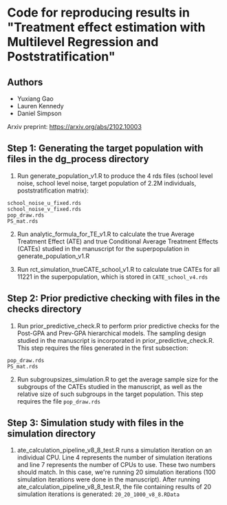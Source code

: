 # Code for reproducing results in "Treatment effect estimation with Multilevel Regression and Poststratification"

## Authors

- Yuxiang Gao
- Lauren Kennedy
- Daniel Simpson

Arxiv preprint: https://arxiv.org/abs/2102.10003

## Step 1: Generating the target population with files in the dg_process directory

1. Run generate_population_v1.R to produce the 4 rds files (school level noise, school level noise, target population of 2.2M individuals, poststratification matrix):

```
school_noise_u_fixed.rds
school_noise_v_fixed.rds
pop_draw.rds
PS_mat.rds
```

2. Run analytic_formula_for_TE_v1.R to calculate the true Average Treatment Effect (ATE) and true Conditional Average Treatment Effects (CATEs) studied in the manuscript for the superpopulation in generate_population_v1.R

3. Run rct_simulation_trueCATE_school_v1.R to calculate true CATEs for all 11221 in the superpopulation, which is stored in ```CATE_school_v4.rds```

## Step 2: Prior predictive checking with files in the checks directory

1. Run prior_predictive_check.R to perform prior predictive checks for the Post-GPA and Prev-GPA hierarchical models. The sampling design studied in the manuscript is incorporated in prior_predictive_check.R. This step requires the files generated in the first subsection:

```
pop_draw.rds
PS_mat.rds
```

2. Run subgroupsizes_simulation.R to get the average sample size for the subgroups of the CATEs studied in the manuscript, as well as the relative size of such subgroups in the target population. This step requires the file ```pop_draw.rds```

## Step 3: Simulation study with files in the simulation directory

1. ate_calculation_pipeline_v8_8_test.R runs a simulation iteration on an individual CPU. Line 4 represents the number of simulation iterations and line 7 represents the number of CPUs to use. These two numbers should match. In this case, we're running 20 simulation iterations (100 simulation iterations were done in the manuscript). After running ate_calculation_pipeline_v8_8_test.R, the file containing results of 20 simulation iterations is generated: ```20_20_1000_v8_8.RData```

